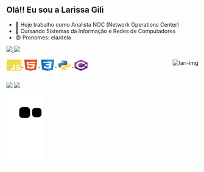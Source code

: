 ## Olá!! Eu sou a Larissa Gili

- 🔭 Hoje trabalho como Analista NOC (Network Operations Center)
- 🌱 Cursando Sistemas da Informação e Redes de Computadores
- 😄 Pronomes: ela/dela

<div>
  <a href="https://github.com/larissagili">
  <img height="180em" src="https://github-readme-stats.vercel.app/api?username=larissagili&show_icons=true&theme=dracula&include_all_comits=true&count_private=true"/>
  <img height="172em" src="https://github-readme-stats.vercel.app/api/top-langs/?username=larissagili&layout=compact&langs_count=16&theme=dracula"/>
</div>

<div style="display: inline_block"><br>
  <img align="center" alt="Lari-Js" height="30" width="40" src="https://raw.githubusercontent.com/devicons/devicon/master/icons/javascript/javascript-plain.svg">
  <img align="center" alt="Lari-HTML" height="30" width="40" src="https://raw.githubusercontent.com/devicons/devicon/master/icons/html5/html5-original.svg">
  <img align="center" alt="Lari-CSS" height="30" width="40" src="https://raw.githubusercontent.com/devicons/devicon/master/icons/css3/css3-original.svg">
  <img align="center" alt="Lari-Python" height="30" width="40" src="https://raw.githubusercontent.com/devicons/devicon/master/icons/python/python-original.svg">
  <img align="center" alt="Lari-Csharp" height="30" width="40" src="https://raw.githubusercontent.com/devicons/devicon/master/icons/csharp/csharp-original.svg">
  <img height="100em" align="right" alt="lari-img" src="https://github.com/larissagili/larissagili/assets/141519478/9f019eec-9ac4-4578-b687-a1090b232842">
</div>

##

<div> 
  <a href = "larissagilisantos@gmail.com"><img src="https://img.shields.io/badge/-Gmail-%23333?style=for-the-badge&logo=gmail&logoColor=white" target="_blank"></a>
  <a href="https://www.linkedin.com/in/larissagili" target="_blank"><img src="https://img.shields.io/badge/-LinkedIn-%230077B5?style=for-the-badge&logo=linkedin&logoColor=white" target="_blank"></a> 
  
</div>

![Snake animation](https://github.com/larissagili/larissagili/blob/output/github-contribution-grid-snake.svg)
